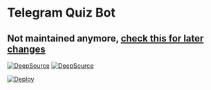# Telegram Quiz Bot
## Not maintained anymore, [check this for later changes](https://github.com/infinity-plus/telegram_quiz_bot)
[![DeepSource](https://deepsource.io/gh/infinity-plus/telegram_quiz_bot.svg/?label=active+issues&show_trend=true)](https://deepsource.io/gh/infinity-plus/telegram_quiz_bot/?ref=repository-badge)
[![DeepSource](https://deepsource.io/gh/infinity-plus/telegram_quiz_bot.svg/?label=resolved+issues&show_trend=true)](https://deepsource.io/gh/infinity-plus/telegram_quiz_bot/?ref=repository-badge)

[![Deploy](https://www.herokucdn.com/deploy/button.svg)](https://heroku.com/deploy)
